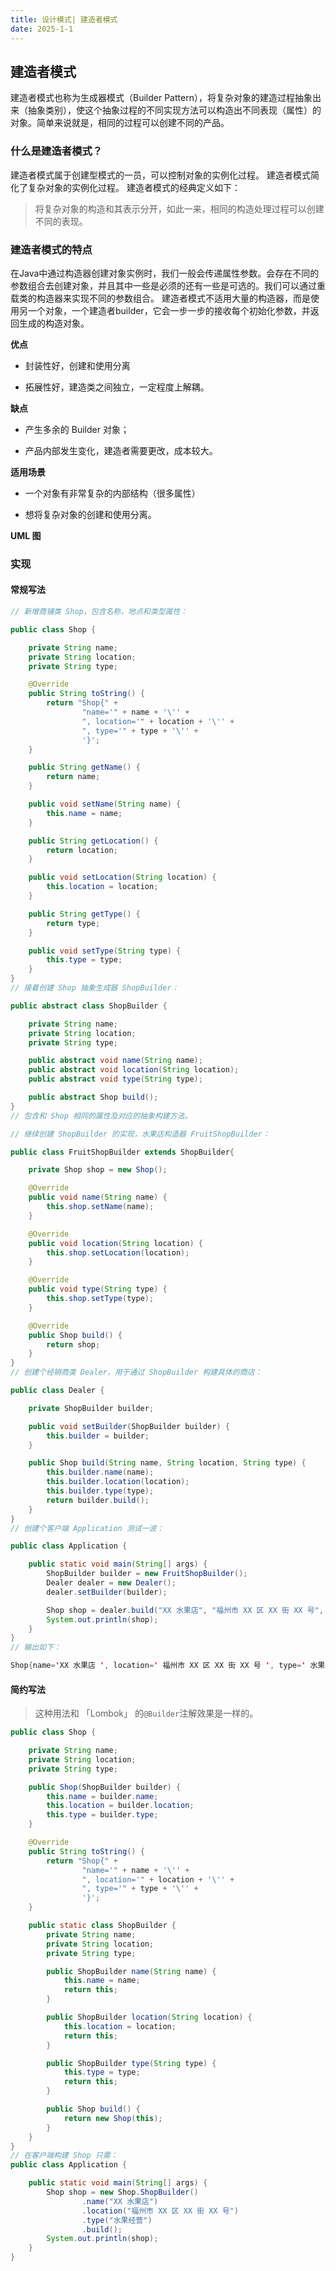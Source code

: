 ```yaml
---
title: 设计模式| 建造者模式
date: 2025-1-1
---
```


## 建造者模式

建造者模式也称为生成器模式（Builder Pattern），将复杂对象的建造过程抽象出来（抽象类别），使这个抽象过程的不同实现方法可以构造出不同表现（属性）的对象。简单来说就是，相同的过程可以创建不同的产品。

### 什么是建造者模式？

建造者模式属于创建型模式的一员，可以控制对象的实例化过程。
建造者模式简化了复杂对象的实例化过程。
建造者模式的经典定义如下：

>将复杂对象的构造和其表示分开，如此一来，相同的构造处理过程可以创建不同的表现。

### 建造者模式的特点

在Java中通过构造器创建对象实例时，我们一般会传递属性参数。会存在不同的参数组合去创建对象，并且其中一些是必须的还有一些是可选的。我们可以通过重载类的构造器来实现不同的参数组合。
建造者模式不适用大量的构造器，而是使用另一个对象，一个建造者builder，它会一步一步的接收每个初始化参数，并返回生成的构造对象。







**优点**

- 封装性好，创建和使用分离

- 拓展性好，建造类之间独立，一定程度上解耦。

**缺点**

- 产生多余的 Builder 对象；

- 产品内部发生变化，建造者需要更改，成本较大。

**适用场景**

- 一个对象有非常复杂的内部结构（很多属性）

- 想将复杂对象的创建和使用分离。

**UML 图**

### 实现

#### 常规写法

```Java
// 新增商铺类 Shop，包含名称，地点和类型属性：

public class Shop {

    private String name;
    private String location;
    private String type;

    @Override
    public String toString() {
        return "Shop{" +
                "name='" + name + '\'' +
                ", location='" + location + '\'' +
                ", type='" + type + '\'' +
                '}';
    }

    public String getName() {
        return name;
    }

    public void setName(String name) {
        this.name = name;
    }

    public String getLocation() {
        return location;
    }

    public void setLocation(String location) {
        this.location = location;
    }

    public String getType() {
        return type;
    }

    public void setType(String type) {
        this.type = type;
    }
}
// 接着创建 Shop 抽象生成器 ShopBuilder：

public abstract class ShopBuilder {

    private String name;
    private String location;
    private String type;

    public abstract void name(String name);
    public abstract void location(String location);
    public abstract void type(String type);

    public abstract Shop build();
}
// 包含和 Shop 相同的属性及对应的抽象构建方法。

// 继续创建 ShopBuilder 的实现，水果店构造器 FruitShopBuilder：

public class FruitShopBuilder extends ShopBuilder{

    private Shop shop = new Shop();

    @Override
    public void name(String name) {
        this.shop.setName(name);
    }

    @Override
    public void location(String location) {
        this.shop.setLocation(location);
    }

    @Override
    public void type(String type) {
        this.shop.setType(type);
    }

    @Override
    public Shop build() {
        return shop;
    }
}
// 创建个经销商类 Dealer，用于通过 ShopBuilder 构建具体的商店：

public class Dealer {

    private ShopBuilder builder;

    public void setBuilder(ShopBuilder builder) {
        this.builder = builder;
    }

    public Shop build(String name, String location, String type) {
        this.builder.name(name);
        this.builder.location(location);
        this.builder.type(type);
        return builder.build();
    }
}
// 创建个客户端 Application 测试一波：

public class Application {

    public static void main(String[] args) {
        ShopBuilder builder = new FruitShopBuilder();
        Dealer dealer = new Dealer();
        dealer.setBuilder(builder);

        Shop shop = dealer.build("XX 水果店", "福州市 XX 区 XX 街 XX 号", "水果经营");
        System.out.println(shop);
    }
}
// 输出如下：

Shop{name='XX 水果店 ', location=' 福州市 XX 区 XX 街 XX 号 ', type=' 水果经营 '}
```



#### 简约写法

> 这种用法和 「Lombok」 的`@Builder`注解效果是一样的。

```Java
public class Shop {

    private String name;
    private String location;
    private String type;

    public Shop(ShopBuilder builder) {
        this.name = builder.name;
        this.location = builder.location;
        this.type = builder.type;
    }

    @Override
    public String toString() {
        return "Shop{" +
                "name='" + name + '\'' +
                ", location='" + location + '\'' +
                ", type='" + type + '\'' +
                '}';
    }

    public static class ShopBuilder {
        private String name;
        private String location;
        private String type;

        public ShopBuilder name(String name) {
            this.name = name;
            return this;
        }

        public ShopBuilder location(String location) {
            this.location = location;
            return this;
        }

        public ShopBuilder type(String type) {
            this.type = type;
            return this;
        }

        public Shop build() {
            return new Shop(this);
        }
    }
}
// 在客户端构建 Shop 只需：
public class Application {

    public static void main(String[] args) {
        Shop shop = new Shop.ShopBuilder()
                .name("XX 水果店")
                .location("福州市 XX 区 XX 街 XX 号")
                .type("水果经营")
                .build();
        System.out.println(shop);
    }
}
```




